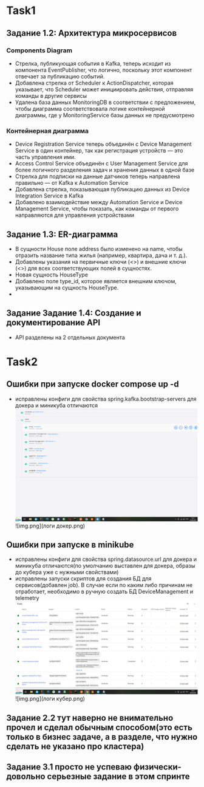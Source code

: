 # Task1

## Задание 1.2: Архитектура микросервисов 
### Components Diagram
 - Стрелка, публикующая события в Kafka, теперь исходит из компонента EventPublisher, что логично, поскольку этот компонент отвечает за публикацию событий.
 - Добавлена стрелка от Scheduler к ActionDispatcher, которая указывает, что Scheduler может инициировать действия, отправляя команды в другие сервисы
 - Удалена база данных MonitoringDB в соответствии с предложением, чтобы диаграмма соответствовала логике контейнерной диаграммы, где у MonitoringService базы данных не предусмотрено
### Контейнерная диаграмма
 - Device Registration Service теперь объединён с Device Management Service в один контейнер, так как регистрация устройств — это часть управления ими.
 - Access Control Service объединён с User Management Service для более логичного разделения задач и хранения данных в одной базе
 - Стрелка для подписки на данные датчиков теперь направлена правильно — от Kafka к Automation Service
 - Добавлена стрелка, показывающая публикацию данных из Device Integration Service в Kafka
 - Добавлено взаимодействие между Automation Service и Device Management Service, чтобы показать, как команды от первого направляются для управления устройствами
## Задание 1.3: ER-диаграмма 
- В сущности House поле address было изменено на name, чтобы отразить название типа жилья (например, квартира, дача и т. д.).
- Добавлены указания на первичные ключи (<<PK>>) и внешние ключи (<<FK>>) для всех соответствующих полей в сущностях.
- Новая сущность HouseType
- Добавлено поле type_id, которое является внешним ключом, указывающим на сущность HouseType.
- 
## Задание Задание 1.4: Создание и документирование API 
 - API разделены на 2 отдельных документа

# Task2

## Ошибки при запуске docker compose up -d
- исправлены конфиги для свойства spring.kafka.bootstrap-servers для докера и миникуба отличаются
![img.png](static/докер.png)
![img.png](логи докер.png)

## Ошибки при запуске в minikube
- исправлены конфиги для свойства spring.datasource.url для докера и миникуба отличаются(по умолчанию выставлен для докера, образы до кубера уже с нужными свойствами)
- исправлены запуски скриптов для создания БД для сервисов(добавлен job). В случае если по каким либо причинам не отработает, необходимо в ручную создать БД DeviceManagement и telemetry
![img.png](static/кубер.png)
![img.png](логи кубер.png)

## Задание 2.2 тут наверно не внимательно прочел и сделал обычным способом(это есть только в бизнес задаче, а в разделе, что нужно сделать не указано про кластера)
## Задание 3.1 просто не успеваю физически-довольно серьезные задание в этом спринте
